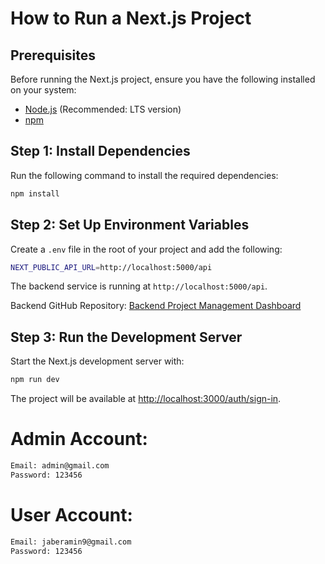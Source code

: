 # How to Run a Next.js Project

## Prerequisites

Before running the Next.js project, ensure you have the following installed on your system:

- [Node.js](https://nodejs.org/) (Recommended: LTS version)
- [npm](https://www.npmjs.com/) 


## Step 1: Install Dependencies

Run the following command to install the required dependencies:

```sh
npm install
```

## Step 2: Set Up Environment Variables

Create a `.env` file in the root of your project and add the following:

```sh
NEXT_PUBLIC_API_URL=http://localhost:5000/api
```
The backend service is running at `http://localhost:5000/api`.

Backend GitHub Repository: [Backend Project Management Dashboard](https://github.com/jaberamin9/backend-project-management-dashboard/tree/main)

## Step 3: Run the Development Server

Start the Next.js development server with:

```sh
npm run dev
```

The project will be available at [http://localhost:3000/auth/sign-in](http://localhost:3000/auth/sign-in).


# Admin Account:
```sh
Email: admin@gmail.com
Password: 123456
```

# User Account:
```sh
Email: jaberamin9@gmail.com
Password: 123456
```
